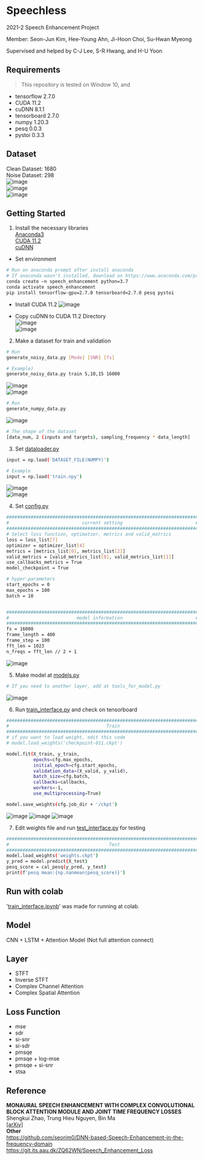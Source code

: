 # Speechless
2021-2 Speech Enhancement Project   
   
Member: Seon-Jun Kim, Hee-Young Ahn, Ji-Hoon Choi, Su-Hwan Myeong    
   
Supervised and helped by C-J Lee, S-R Hwang, and H-U Yoon

## Requirements
> This repository is tested on Window 10, and
- tensorflow 2.7.0
- CUDA 11.2
- cuDNN 8.1.1
- tensorboard 2.7.0
- numpy 1.20.3
- pesq 0.0.3
- pystoi 0.3.3

## Dataset
Clean Dataset: 1680    
Noise Dataset: 298   
![image](https://user-images.githubusercontent.com/20028521/147527612-f898c91a-1088-4a1d-a285-a2e11b76470b.png)   
![image](https://user-images.githubusercontent.com/20028521/147527619-c3cf6d68-604f-4719-8d49-119f7d6d076d.png)   
![image](https://user-images.githubusercontent.com/20028521/147527625-596fe3d1-7561-42a5-be8e-106dc6b6d3a2.png)


## Getting Started
1. Install the necessary libraries   
[Anaconda3](https://www.anaconda.com/products/individual)     
[CUDA 11.2](https://developer.nvidia.com/cuda-11.2.0-download-archive)     
[cuDNN](https://developer.nvidia.com/rdp/cudnn-archive)   
- Set environment
```sh
# Run on anaconda prompt after install anaconda
# If anaconda wasn't installed, download on https://www.anaconda.com/products/individual
conda create –n speech_enhancement python=3.7
conda activate speech_enhancement
pip install tensorflow-gpu=2.7.0 tensorboard=2.7.0 pesq pystoi
```
- Install CUDA 11.2
![image](https://user-images.githubusercontent.com/20028521/147528419-ddce05ce-0889-4fd5-b4a6-4881c78752ea.png)     

- Copy cuDNN to CUDA 11.2 Directory   
![image](https://user-images.githubusercontent.com/20028521/147528464-f1234f4b-758f-4993-8091-93dfe2f6d0d7.png)   
![image](https://user-images.githubusercontent.com/20028521/147528469-8e187bb1-dbca-434d-80d9-f97c6da709d3.png)   


2. Make a dataset for train and validation
```sh
# Run
generate_noisy_data.py [Mode] [SNR] [fs]

# Example)
generate_noisy_data.py train 5,10,15 16000
```
![image](https://user-images.githubusercontent.com/20028521/147527755-8486dfef-fca6-4c7d-bf5a-32179cd14902.png)   
![image](https://user-images.githubusercontent.com/20028521/147527796-65db40e6-cfa0-4313-b02e-d912d29b41b7.png)

```sh
# Run
generate_numpy_data.py
```
![image](https://user-images.githubusercontent.com/20028521/147527759-ba5ed57f-89fd-4b74-a605-4f1e2c792a80.png)   

```sh
# The shape of the dataset
[data_num, 2 (inputs and targets), sampling_frequency * data_length]
```


3. Set [dataloader.py](https://github.com/Neurumaru/Speechless/blob/main/dataloader.py)
```sh
input = np.load('DATASET_FILE(NUMPY)')

# Example
input = np.load('train.npy')
```
![image](https://user-images.githubusercontent.com/20028521/147527809-40d57f12-d6da-4370-86a5-3d3800e41538.png)   
![image](https://user-images.githubusercontent.com/20028521/147527810-b3ac479e-439a-4c6e-af12-1526a8ab4625.png)


4. Set [config.py](https://github.com/Neurumaru/Speechless/blob/main/config.py)
```sh
#######################################################################
#                           current setting                           #
#######################################################################
# Select loss function, optimatzer, metrics and valid_matrics
loss = loss_list[7]
optimizer = optimizer_list[4]
metrics = [metrics_list[0], metrics_list[2]]
valid_metrics = [valid_metrics_list[0], valid_metrics_list[1]]
use_callbacks_metrics = True
model_checkpoint = True

# hyper-parameters
start_epochs = 0
max_epochs = 100
batch = 10


#######################################################################
#                         model information                           #
#######################################################################
fs = 16000
frame_length = 400
frame_step = 100
fft_len = 1023
n_freqs = fft_len // 2 + 1
```
![image](https://user-images.githubusercontent.com/20028521/147527821-59769513-0728-4169-89bc-04f5e12baae5.png)


5. Make model at [models.py](https://github.com/Neurumaru/Speechless/blob/main/models.py)
```sh
# If you need to another layer, add at tools_for_model.py
```
![image](https://user-images.githubusercontent.com/20028521/147527858-3ef270fd-6d4d-4ef6-84df-6554460e9143.png)

6. Run [train_interface.py](https://github.com/Neurumaru/Speechless/blob/main/train_interface.py) and check on tensorboard
```sh
###############################################################################
#                                    Train                                    #
###############################################################################
# if you want to load weight, edit this code
# model.load_weights('checkpoint-011.ckpt')

model.fit(X_train, y_train,
          epochs=cfg.max_epochs,
          initial_epoch=cfg.start_epochs,
          validation_data=(X_valid, y_valid),
          batch_size=cfg.batch,
          callbacks=callbacks,
          workers=-1,
          use_multiprocessing=True)

model.save_weights(cfg.job_dir + '/ckpt')
```
![image](https://user-images.githubusercontent.com/20028521/147527827-7db4d306-efaa-4281-8dd2-8a9ce433fab9.png)
![image](https://user-images.githubusercontent.com/20028521/147527893-3238a7df-f452-4961-a97a-e9e1317db0d5.png)
![image](https://user-images.githubusercontent.com/20028521/147527894-06c10f81-fcf3-44c4-bf53-a523b41ac7f0.png)

7. Edit weights file and run [test_interface.py](https://github.com/Neurumaru/Speechless/blob/main/test_interface.py) for testing
```sh
###############################################################################
#                                     Test                                    #
###############################################################################
model.load_weights('weights.ckpt')
y_pred = model.predict(X_test)
pesq_score = cal_pesq(y_pred, y_test)
print(f'pesq mean:{np.nanmean(pesq_score)}')
```

## Run with colab
'[train_interface.ipynb](https://github.com/Neurumaru/Speechless/blob/main/train_interface.ipynb)' was made for running at colab.

## Model
CNN + LSTM + Attention Model
(Not full attention connect)

## Layer
- STFT
- Inverse STFT
- Complex Channel Attention
- Complex Spatial Attention

## Loss Function
- mse
- sdr
- si-snr
- si-sdr
- pmsqe
- pmsqe + log-mse
- pmsqe + si-snr
- stsa

## Reference
**MONAURAL SPEECH ENHANCEMENT WITH COMPLEX CONVOLUTIONAL BLOCK ATTENTION MODULE AND JOINT TIME FREQUENCY LOSSES**   
Shengkui Zhao, Trung Hieu Nguyen, Bin Ma   
[[arXiv]](https://arxiv.org/pdf/2102.01993v1.pdf)   
**Other**   
https://github.com/seorim0/DNN-based-Speech-Enhancement-in-the-frequency-domain
https://git.its.aau.dk/ZQ62WN/Speech_Enhancement_Loss
